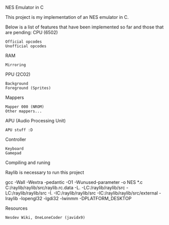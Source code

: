 NES Emulator in C

This project is my implementation of an NES emulator in C.

Below is a list of features that have been implemented so far and those that are pending:
CPU (6502)

    Official opcodes
    Unofficial opcodes

RAM

    Mirroring

PPU (2C02)

    Background
    Foreground (Sprites)

Mappers

    Mapper 000 (NROM)
    Other mappers...

APU (Audio Processing Unit)

    APU stuff :D

Controller

    Keyboard
    Gamepad

Compiling and runing

Raylib is necessary to run this project

gcc -Wall -Wextra -pedantic -O1 -Wunused-parameter -o NES *.c C:/raylib/raylib/src/raylib.rc.data -L. -LC:/raylib/raylib/src -LC:/raylib/raylib/src -I. 
-IC:/raylib/raylib/src -IC:/raylib/raylib/src/external -lraylib -lopengl32 -lgdi32 -lwinmm -DPLATFORM_DESKTOP

Resources

    Nesdev Wiki, OneLoneCoder (javidx9)
